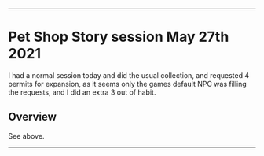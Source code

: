 
***

# Pet Shop Story session May 27th 2021

I had a normal session today and did the usual collection, and requested 4 permits for expansion, as it seems only the games default NPC was filling the requests, and I did an extra 3 out of habit.

## Overview

See above.

***
